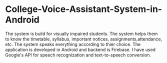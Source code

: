 # College-Voice-Assistant-System-in-Android
The system is build for visually impaired students. The system helps them to know the timetable, syllabus, important notices, assignments,attendance,
etc. The system speaks everything according to thier choice. The application is developed in Android and backend is Firebase. I have used Google's API for speech recognization
and text-to-speech conversion.
